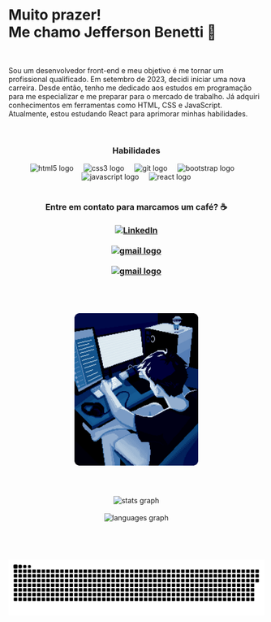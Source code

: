 <h1 align="left">
  Muito prazer!
<br>
  Me chamo Jefferson Benetti 🤵</h1>  
<br>
<p align="left">
  Sou um desenvolvedor front-end e meu objetivo é me tornar um profissional qualificado. Em setembro de 2023, decidi iniciar uma nova carreira. Desde então, tenho me dedicado aos estudos em programação para me especializar e me preparar para o mercado de trabalho. Já adquiri conhecimentos em ferramentas como HTML, CSS e JavaScript. Atualmente, estou estudando React para aprimorar minhas habilidades.
</p>
<br>

###

<h3 align="center"> Habilidades </h3>
<div align="center">
  <img src="https://cdn.jsdelivr.net/gh/devicons/devicon@latest/icons/html5/html5-original.svg" height="40" alt="html5 logo" />  
  <img width="12" />
  <img src="https://cdn.jsdelivr.net/gh/devicons/devicon@latest/icons/css3/css3-original.svg" height="40" alt="css3 logo" />
  <img width="12" />
  <img src="https://cdn.jsdelivr.net/gh/devicons/devicon@latest/icons/git/git-original.svg" height="40" alt="git logo" />
  <img width="12" />
  <img src="https://cdn.jsdelivr.net/gh/devicons/devicon@latest/icons/bootstrap/bootstrap-original.svg" height="40" alt="bootstrap logo" />
  <img width="12" />
  <img src="https://cdn.jsdelivr.net/gh/devicons/devicon/icons/javascript/javascript-original.svg" height="40" alt="javascript logo"  />  
  <img width="12" />
  <img src="https://cdn.jsdelivr.net/gh/devicons/devicon/icons/react/react-original.svg" height="40" alt="react logo"  />
</div><br>

###

<h3 align="center"> 
  Entre em contato para marcamos um café? ☕
  <br>
  <br> 
  <div align="center">
    <a href="https://www.linkedin.com/in/jeffersonbenetti/">
      <img src="https://img.shields.io/badge/LinkedIn-0077B5?style=for-the-badge&logo=linkedin&logoColor=white" heigth="50" alt="LinkedIn" />
    </a>
    <br>
    <br>
    <a href="mailto:jefferson.benetti@hotmail.com" target="_blank">
      <img src="https://img.shields.io/badge/Gmail-D14836?style=for-the-badge&logo=gmail&logoColor=white" heigth="50" alt="gmail logo" />
    </a>
    <br>
    <br>
    <a href="https://wa.me/5511949608003?text=Ol%C3%A1,+muito+obrigado+por+entrar+em+contato!" target="_blank">
      <img src="https://img.shields.io/badge/WhatsApp-25D366?style=for-the-badge&logo=whatsapp&logoColor=white" heigth="50" alt="gmail logo" />
    </a>
  </div>
</h3><br>

###

<br>
<div align="center">
  <img src="https://github.com/jeffersonxbenetti/jeffersonxbenetti/blob/main/img/img-programa%C3%A7%C3%A3o-gif.gif" height="300"/>
</div>
<br>

###

<br>
<div align="center">
  <img src="https://github-readme-stats.vercel.app/api?username=jeffersonxbenetti&hide_title=false&hide_rank=false&show_icons=true&include_all_commits=true&count_private=true&disable_animations=false&theme=cobalt&locale=en&hide_border=false" height="160" alt="stats graph" />
  <br> 
  <br>
  <img src="https://github-readme-stats.vercel.app/api/top-langs?username=jeffersonxbenetti&locale=en&hide_title=false&layout=compact&card_width=320&langs_count=5&theme=cobalt&hide_border=false" height="160" alt="languages graph"  />
</div>
<br>

###

<br>
<br clear="both">

<div align="center">
  <picture>
    <source media="(prefers-color-scheme: dark)" srcset="https://raw.githubusercontent.com/jeffersonxbenetti/jeffersonxbenetti/output/github-contribution-grid-snake-dark.svg">
    <source media="(prefers-color-scheme: light)" srcset="https://raw.githubusercontent.com/jeffersonxbenetti/jeffersonxbenetti/output/github-contribution-grid-snake.svg">
    <img alt="github contribution grid snake animation" src="https://raw.githubusercontent.com/jeffersonxbenetti/jeffersonxbenetti/output/github-contribution-grid-snake.svg">
  </picture>
</div>

###
